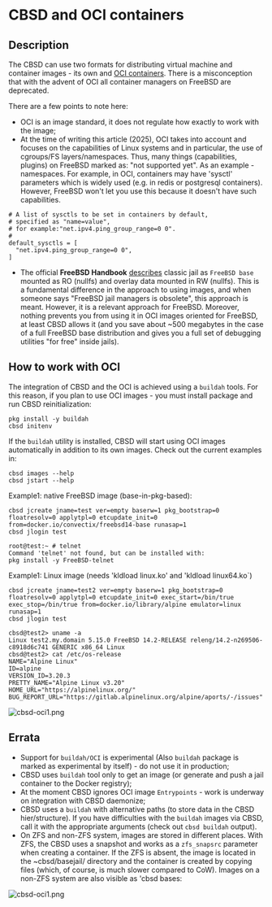 # CBSD and OCI containers

## Description

The CBSD can use two formats for distributing virtual machine and container images - its own and [OCI containers](https://opencontainers.org/).
There is a misconception that with the advent of OCI all container managers on FreeBSD are deprecated.

There are a few points to note here:

- OCI is an image standard, it does not regulate how exactly to work with the image;
- At the time of writing this article (2025), OCI takes into account and focuses on the capabilities of Linux systems and in particular, the use of cgroups/FS layers/namespaces. Thus, many things (capabilities, plugins) on FreeBSD marked as: "not supported yet". 
As an example - namespaces. For example, in OCI, containers may have 'sysctl' parameters which is widely used (e.g. in redis or postgresql containers). 
However, FreeBSD won't let you use this because it doesn't have such capabilities.
```
# A list of sysctls to be set in containers by default,
# specified as "name=value",
# for example:"net.ipv4.ping_group_range=0 0".
#
default_sysctls = [
  "net.ipv4.ping_group_range=0 0",
]
```
- The official **FreeBSD Handbook** [describes](https://docs.freebsd.org/en/books/handbook/jails/) classic jail as `FreeBSD base` mounted as RO (nullfs) and overlay data mounted in RW (nullfs). 
  This is a fundamental difference in the approach to using images, and when someone says "FreeBSD jail managers is obsolete", this approach is meant. 
  However, it is a relevant approach for FreeBSD. Moreover, nothing prevents you from using it in OCI images oriented for FreeBSD, at least CBSD allows it (and you save about ~500 megabytes in the case of a full FreeBSD base distribution and gives you a full set of debugging utilities "for free" inside jails).

## How to work with OCI

The integration of CBSD and the OCI is achieved using a `buildah` tools. 
For this reason, if you plan to use OCI images - you must install package and run CBSD reinitialization:
```
pkg install -y buildah
cbsd initenv
```

If the `buildah` utility is installed, CBSD will start using OCI images automatically in addition to its own images. Check out the current examples in:
```
cbsd images --help
cbsd jstart --help
```

Example1: native FreeBSD image (base-in-pkg-based):

```
cbsd jcreate jname=test ver=empty baserw=1 pkg_bootstrap=0 floatresolv=0 applytpl=0 etcupdate_init=0 from=docker.io/convectix/freebsd14-base runasap=1
cbsd jlogin test

root@test:~ # telnet
Command 'telnet' not found, but can be installed with:
pkg install -y FreeBSD-telnet
```

Example1: Linux image (needs 'kldload linux.ko' and 'kldload linux64.ko`)

```
cbsd jcreate jname=test2 ver=empty baserw=1 pkg_bootstrap=0 floatresolv=0 applytpl=0 etcupdate_init=0 exec_start=/bin/true exec_stop=/bin/true from=docker.io/library/alpine emulator=linux runasap=1
cbsd jlogin test

cbsd@test2> uname -a
Linux test2.my.domain 5.15.0 FreeBSD 14.2-RELEASE releng/14.2-n269506-c8918d6c741 GENERIC x86_64 Linux
cbsd@test2> cat /etc/os-release 
NAME="Alpine Linux"
ID=alpine
VERSION_ID=3.20.3
PRETTY_NAME="Alpine Linux v3.20"
HOME_URL="https://alpinelinux.org/"
BUG_REPORT_URL="https://gitlab.alpinelinux.org/alpine/aports/-/issues"
```

![cbsd-oci1.png](https://convectix.com/img/cbsd-oci1.png)

## Errata

- Support for `buildah/OCI` is experimental (Also `buildah` package is marked as experimental by itself) - do not use it in production;
- CBSD uses `buildah` tool only to get an image (or generate and push a jail container to the Docker registry);
- At the moment CBSD ignores OCI image `Entrypoints` - work is underway on integration with CBSD daemonize;
- CBSD uses a `buildah` with alternative paths (to store data in the CBSD hier/structure). If you have difficulties with the `buildah` images via CBSD, call it with the appropriate arguments (check out `cbsd buildah` output).
- On ZFS and non-ZFS system, images are stored in different places. With ZFS, the CBSD uses a snapshot and works as a `zfs_snapsrc` parameter when creating a container. If the ZFS is absent, 
  the image is located in the ~cbsd/basejail/ directory and the container is created by copying files (which, of course, is much slower compared to CoW).
  Images on a non-ZFS system are also visible as 'cbsd bases: 
  

![cbsd-oci1.png](https://convectix.com/img/cbsd-oci2.png)
